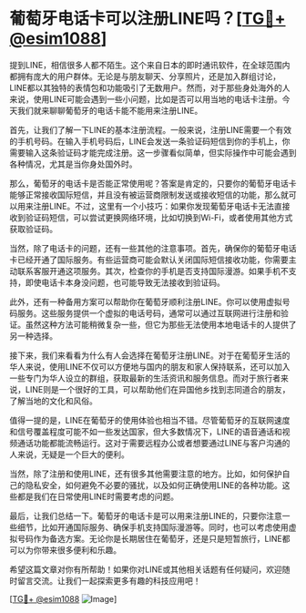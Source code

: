 # 葡萄牙电话卡可以注册LINE吗？[[TG💪+ @esim1088](https://t.me/s/esim1088)]

提到LINE，相信很多人都不陌生。这个来自日本的即时通讯软件，在全球范围内都拥有庞大的用户群体。无论是与朋友聊天、分享照片，还是加入群组讨论，LINE都以其独特的表情包和功能吸引了无数用户。然而，对于那些身处海外的人来说，使用LINE可能会遇到一些小问题，比如是否可以用当地的电话卡注册。今天我们就来聊聊葡萄牙的电话卡能不能用来注册LINE。

首先，让我们了解一下LINE的基本注册流程。一般来说，注册LINE需要一个有效的手机号码。在输入手机号码后，LINE会发送一条验证码短信到你的手机上，你需要输入这条验证码才能完成注册。这一步骤看似简单，但实际操作中可能会遇到各种情况，尤其是当你身处国外时。

那么，葡萄牙的电话卡是否能正常使用呢？答案是肯定的，只要你的葡萄牙电话卡能够正常接收国际短信，并且没有被运营商限制发送或接收短信的功能，那么就可以用来注册LINE。不过，这里有一个小技巧：如果你发现葡萄牙电话卡无法直接收到验证码短信，可以尝试更换网络环境，比如切换到Wi-Fi，或者使用其他方式获取验证码。

当然，除了电话卡的问题，还有一些其他的注意事项。首先，确保你的葡萄牙电话卡已经开通了国际服务。有些运营商可能会默认关闭国际短信接收功能，你需要主动联系客服开通这项服务。其次，检查你的手机是否支持国际漫游。如果手机不支持，即使电话卡本身没问题，也可能导致无法接收到验证码。

此外，还有一种备用方案可以帮助你在葡萄牙顺利注册LINE。你可以使用虚拟号码服务。这些服务提供一个虚拟的电话号码，通常可以通过互联网进行注册和验证。虽然这种方法可能稍微复杂一些，但它为那些无法使用本地电话卡的人提供了另一种选择。

接下来，我们来看看为什么有人会选择在葡萄牙注册LINE。对于在葡萄牙生活的华人来说，使用LINE不仅可以方便地与国内的朋友和家人保持联系，还可以加入一些专门为华人设立的群组，获取最新的生活资讯和服务信息。而对于旅行者来说，LINE则是一个很好的工具，可以帮助他们在异国他乡找到志同道合的朋友，了解当地的文化和风俗。

值得一提的是，LINE在葡萄牙的使用体验也相当不错。尽管葡萄牙的互联网速度和信号覆盖程度可能不如一些发达国家，但大多数情况下，LINE的语音通话和视频通话功能都能流畅运行。这对于需要远程办公或者想要通过LINE与客户沟通的人来说，无疑是一个巨大的便利。

当然，除了注册和使用LINE，还有很多其他需要注意的地方。比如，如何保护自己的隐私安全，如何避免不必要的骚扰，以及如何正确使用LINE的各种功能。这些都是我们在日常使用LINE时需要考虑的问题。

最后，让我们总结一下。葡萄牙的电话卡是可以用来注册LINE的，只要你注意一些细节，比如开通国际服务、确保手机支持国际漫游等。同时，也可以考虑使用虚拟号码作为备选方案。无论你是长期居住在葡萄牙，还是只是短暂旅行，LINE都可以为你带来很多便利和乐趣。

希望这篇文章对你有所帮助！如果你对LINE或其他相关话题有任何疑问，欢迎随时留言交流。让我们一起探索更多有趣的科技应用吧！

[[TG💪+ @esim1088](https://t.me/s/esim1088) ![Image](https://i.postimg.cc/4NQfJmqS/Snipaste-2025-05-13-00-14-12.png)]